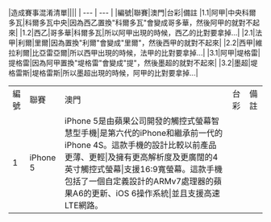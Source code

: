 |造成賽事混淆清單||||
| --- | --- |
|編號|聯賽|澳門|台彩|備註
|1.1|阿甲|中央科爾多瓦|科爾多瓦中央|因為西乙置換"科爾多瓦"會變成哥多華，然後阿甲的就對不起來|
|1.2|西乙|哥多華|科爾多瓦|所以阿甲出現的時候，西乙的比對要拿掉...|
|2.1|法甲|利爾|里爾|因為置換"利爾"會變成"里爾"，然後西甲的就對不起來|
|2.2|西甲|維拉利爾|比亞雷亞爾|所以西甲出現的時候，法甲的比對要拿掉...|
|3.1|阿甲|堤格雷|提格雷|因為阿甲置換"堤格雷"會變成"提"，然後墨超的就對不起來|
|3.2|墨超|堤格雷斯|堤格雷斯|所以墨超出現的時候，阿甲的比對要拿掉...|

<table>
  <tr>
    <td>編號</td>
    <td>聯賽</td>
    <td>澳門</td>
    <td>台彩</td>
    <td>備註</td>
  </tr>
  <tr>
    <td>1</td>
    <td>iPhone 5</td>
    <td>iPhone 5是由蘋果公司開發的觸控式螢幕智慧型手機|是第六代的iPhone和繼承前一代的iPhone 4S。這款手機的設計比較以前產品更薄、更輕|及擁有更高解析度及更廣闊的4英寸觸控式螢幕|支援16:9寬螢幕。這款手機包括了一個自定義設計的ARMv7處理器的蘋果A6的更新、iOS 6操作系統|並且支援高速LTE網路。</td>
  </tr>
</table>
